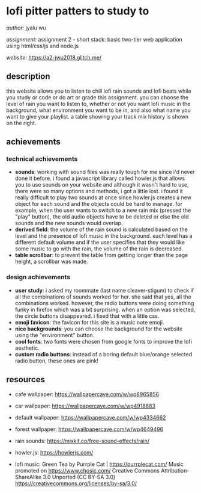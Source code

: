 lofi pitter patters to study to
===
*author:* jyalu wu

*assignment:* assignment 2 - short stack: basic two-tier web application using html/css/js and node.js

*website:* https://a2-jwu2018.glitch.me/

description
---
this website allows you to listen to chill lofi rain sounds and lofi beats while you study or code or do art or grade this assignment. you can choose the level of rain you want to listen to, whether or not you want lofi music in the background, what environment you want to be in, and also what name you want to give your playlist. a table showing your track mix history is shown on the right.

achievements
---
### technical achievements
- **sounds**: working with sound files was really tough for me since i'd never done it before. i found a javascript library called howler.js that allows you to use sounds on your website and although it wasn't hard to use, there were so many options and methods, i got a little lost. i found it really difficult to play two sounds at once since howler.js creates a new object for each sound and the objects could be hard to manage. for example, when the user wants to switch to a new rain mix (pressed the "play" button), the old audio objects have to be deleted or else the old sounds and the new sounds would overlap.
- **derived field**: the volume of the rain sound is calculated based on the level and the presence of lofi music in the background. each level has a different default volume and if the user specifies that they would like some music to go with the rain, the volume of the rain is decreased.
- **table scrollbar**: to prevent the table from getting longer than the page height, a scrollbar was made.

### design achievements
- **user study**: i asked my roommate (last name cleaver-stigum) to check if all the combinations of sounds worked for her. she said that yes, all the combinations worked. however, the radio buttons were doing something funky in firefox which was a bit surprising. when an option was selected, the circle buttons disappeared. i fixed that with a little css.
- **emoji favicon**: the favicon for this site is a music note emoji.
- **nice backgrounds**: you can choose the background for the website using the "environment" button.
- **cool fonts**: two fonts were chosen from google fonts to improve the lofi aesthetic.
- **custom radio buttons**: instead of a boring default blue/orange selected radio button, these ones are pink!


resources
---
- cafe wallpaper: https://wallpapercave.com/w/wp8965856
- car wallpaper: https://wallpapercave.com/w/wp4918883
- default wallpaper: https://wallpapercave.com/w/wp4334662
- forest wallpaper: https://wallpapercave.com/w/wp4649496

- rain sounds: https://mixkit.co/free-sound-effects/rain/

- howler.js: https://howlerjs.com/

- lofi music:
Green Tea by Purrple Cat | https://purrplecat.com/
Music promoted on https://www.chosic.com/
Creative Commons Attribution-ShareAlike 3.0 Unported (CC BY-SA 3.0)
https://creativecommons.org/licenses/by-sa/3.0/
 